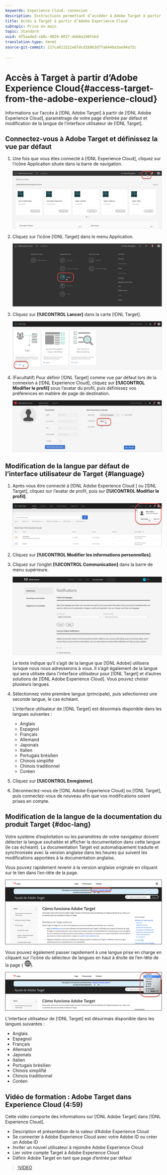 ```yaml
---
keywords: Experience Cloud, connexion
description: Instructions permettant d’accéder à Adobe Target à partir d’Adobe Experience Cloud.
title: Accès à Target à partir d’Adobe Experience Cloud
subtopic: Prise en main
topic: Standard
uuid: df5aaded-cb8c-4929-801f-deb0a190febd
translation-type: tm+mt
source-git-commit: 217ca811521e67dcd1b063d77a644ba3ae94a72c

---
```



# Accès à Target à partir d’Adobe Experience Cloud{#access-target-from-the-adobe-experience-cloud}

Informations sur l’accès à [!DNL Adobe Target] à partir de [!DNL Adobe Experience Cloud], paramétrage de votre page d’entrée par défaut et modification de la langue de l’interface utilisateur de [!DNL Target].

## Connectez-vous à Adobe Target et définissez la vue par défaut

1. Une fois que vous êtes connecté à [!DNL Experience Cloud], cliquez sur l’icône Application située dans la barre de navigation.

   ![Icône de l’application](/help/c-intro/assets/appmenu-new.png)

1. Cliquez sur l’icône [!DNL Target] dans le menu Application.

   ![Icône de Target](/help/c-intro/assets/appmenu-target-new.png)

1. Cliquez sur **[!UICONTROL Lancer]** dans la carte [!DNL Target].

   ![Lancement de Target](/help/c-intro/assets/target-launch-new.png)

1. (Facultatif) Pour définir [!DNL Target] comme vue par défaut lors de la connexion à [!DNL Experience Cloud], cliquez sur **[!UICONTROL Modifier le profil]** sous l’avatar du profil, puis définissez vos préférences en matière de page de destination.

   ![Landing page](/help/c-intro/assets/pagepref-new.png)

## Modification de la langue par défaut de l’interface utilisateur de Target {#language}

1. Après vous être connecté à [!DNL Adobe Experience Cloud ] ou [!DNL Target], cliquez sur l’avatar de profil, puis sur **[!UICONTROL Modifier le profil]**.

   ![Editer le profil](/help/c-intro/assets/change-language.png)

1. Cliquez sur **[!UICONTROL Modifier les informations personnelles]**.

1. Cliquez sur l’onglet **[!UICONTROL Communication]** dans la barre de menu supérieure.

   ![Langues préférées](/help/c-intro/assets/prefered-language.png)

   Le texte indique qu’il s’agit de la langue que [!DNL Adobe] utilisera lorsque nous nous adresserons à vous. Il s’agit également de la langue qui sera utilisée dans l’interface utilisateur pour [!DNL Target] et d’autres solutions de [!DNL Adobe Experience Cloud]. Vous pouvez choisir plusieurs langues.

1. Sélectionnez votre première langue (principale), puis sélectionnez une seconde langue, le cas échéant.

   L’interface utilisateur de [!DNL Target] est désormais disponible dans les langues suivantes :

   * Anglais
   * Espagnol
   * Français
   * Allemand
   * Japonais
   * Italien
   * Portugais brésilien
   * Chinois simplifié
   * Chinois traditionnel
   * Coréen

1. Cliquez sur **[!UICONTROL Enregistrer]**.

1. Déconnectez-vous de [!DNL Adobe Experience Cloud] ou [!DNL Target], puis connectez-vous de nouveau afin que vos modifications soient prises en compte.

## Modification de la langue de la documentation du produit Target {#doc-lang}

Votre système d’exploitation ou les paramètres de votre navigateur doivent détecter la langue souhaitée et afficher la documentation dans cette langue (le cas échéant). La documentation Target est automatiquement traduite et synchronisée avec la version anglaise dans les heures qui suivent les modifications apportées à la documentation anglaise.

Vous pouvez rapidement revenir à la version anglaise originale en cliquant sur le lien dans l’en-tête de la page.

![Revenir à la langue d’origine](/help/c-intro/assets/mt-original.png)

Vous pouvez également passer rapidement à une langue prise en charge en cliquant sur l’icône du sélecteur de langues en haut à droite de l’en-tête de la page ( ![sélecteur de langues](/help/c-intro/assets/icon-language-switcher.png)).

![sélecteur de langues](/help/c-intro/assets/language-switcher.png)

L’interface utilisateur de [!DNL Target] est désormais disponible dans les langues suivantes :

* Anglais
* Espagnol
* Français
* Allemand
* Japonais
* Italien
* Portugais brésilien
* Chinois simplifié
* Chinois traditionnel
* Coréen

## Vidéo de formation : Adobe Target dans Experience Cloud (4:59)

Cette vidéo comporte des informations sur [!DNL Adobe Target] dans [!DNL Experience Cloud].

* Description et présentation de la valeur d’Adobe Experience Cloud
* Se connecter à Adobe Experience Cloud avec votre Adobe ID ou créer un Adobe ID
* Inviter un nouvel utilisateur à rejoindre Adobe Experience Cloud
* Lier votre compte Target à Adobe Experience Cloud
* Définir Adobe Target en tant que page d’entrée par défaut

>[!VIDEO](https://www.youtube.com/watch?v=7lwYrYC7vdM)